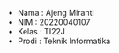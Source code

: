 - Nama  : Ajeng Miranti
- NIM   : 20220040107
- Kelas : TI22J
- Prodi : Teknik Informatika


<!---
ajengmiranti/ajengmiranti is a ✨ special ✨ repository because its `README.md` (this file) appears on your GitHub profile.
You can click the Preview link to take a look at your changes.
--->
